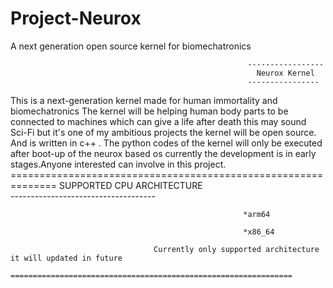 # Project-Neurox
A next  generation  open source kernel for biomechatronics

                                                         -----------------
                                                           Neurox Kernel
                                                         ----------------
This is a next-generation kernel made for human immortality and  biomechatronics The  kernel will be  helping  human body parts to be connected to machines which can give a life after death this may sound Sci-Fi but it's one of my ambitious projects the kernel will be open source. And is written in c++ . The python codes of the kernel will only be executed after boot-up of the neurox based os currently the development is in early stages.Anyone interested can involve in this project.
                                    ==============================================================
                                                   SUPPORTED CPU  ARCHITECTURE                                  
                                               ------------------------------------    

                                                        *arm64 
                                                        
                                                        *x86_64

                                    Currently only supported architecture it will updated in future
                                    ===============================================================
